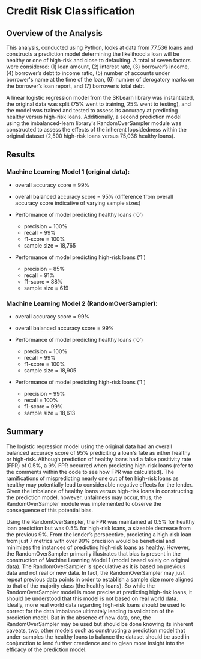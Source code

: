 # Credit Risk Classification

## Overview of the Analysis

This analysis, conducted using Python, looks at data from 77,536 loans and constructs a prediction model determining the likelihood a loan will be healthy or one of high-risk and close to defaulting.  A total of seven factors were considered: (1) loan amount, (2) interest rate, (3) borrower’s income, (4) borrower’s debt to income ratio, (5) number of accounts under borrower's name at the time of the loan, (6) number of derogatory marks on the borrower’s loan report, and (7) borrower’s total debt.

A linear logistic regression model from the SKLearn library was instantiated, the original data was split (75% went to training, 25% went to testing), and the model was trained and tested to assess its accuracy at predicting healthy versus high-risk loans.  Additionally, a second prediction model using the imbalanced-learn library's RandomOverSampler module was constructed to assess the effects of the inherent lopsidedness within the original dataset (2,500 high-risk loans versus 75,036 healthy loans).


## Results

 ### **Machine Learning Model 1 (original data)**:
  * overall accuracy score = 99%
  * overall balanced accuracy score = 95% (difference from overall accuracy score indicative of varying sample sizes)

* Performance of model predicting healthy loans (‘0’)
	* precision = 100%
	* recall = 99%
	* f1-score = 100%
	* sample size = 18,765

* Performance of model predicting high-risk loans (‘1’)
	* precision = 85%
	* recall = 91%
	* f1-score = 88%
	* sample size = 619

### **Machine Learning Model 2 (RandomOverSampler):**
  * overall accuracy score = 99%
  * overall balanced accuracy score = 99%
  
* Performance of model predicting healthy loans (‘0’)
	* precision = 100%
	* recall = 99%
	* f1-score = 100%
	* sample size = 18,905

* Performance of model predicting high-risk loans (‘1’)
	* precision = 99%
	* recall = 100%
	* f1-score = 99%
	* sample size = 18,613

## Summary

The logistic regression model using the original data had an overall balanced accuracy score of 95%  prediciting a loan's fate as either healthy or high-risk.  Although prediction of healthy loans had a false positivity rate (FPR) of 0.5%, a 9% FPR occurred when predicting high-risk loans (refer to the comments within the code to see how FPR was calculated).  The ramifications of mispredicting nearly one out of ten high-risk loans as healthy may potentially lead to considerable negative effects for the lender.   Given the imbalance of healthy loans versus high-risk loans in constructing the prediction model, however, unfairness may occur, thus, the RandomOverSampler module was implemented to observe the consequence of this potential bias.

Using the RandomOverSampler, the FPR was maintained at 0.5% for healthy loan prediction but was 0.5% for high-risk loans, a sizeable decrease from the previous 9%.  From the lender’s perspective, predicting a high-risk loan from just 7 metrics with over 99% precision would be beneficial and minimizes the instances of predicting high-risk loans as healthy.  However, the RandomOverSampler primarily illustrates that bias is present in the construction of Machine Learning Model 1 (model based solely on original data).  The RandomOverSampler is speculative as it is based on previous data and not real or new data.  In fact, the RandomOverSampler may just repeat previous data points in order to establish a sample size more aligned to that of the majority class (the healthy loans).  So while the RandomOverSampler model is more precise at predicting high-risk loans, it should be understood that this model is not based on real world data.  Ideally, more real world data regarding high-risk loans should be used to correct for the data imbalance ultimately leading to validation of the prediction model. But in the absence of new data, one, the RandomOverSampler may be used but should be done knowing its inherent caveats, two, other models such as constructing a prediction model that under-samples the healthy loans to balance the dataset should be used in conjunction to lend further creedence and to glean more insight into the efficacy of the prediction model. 
